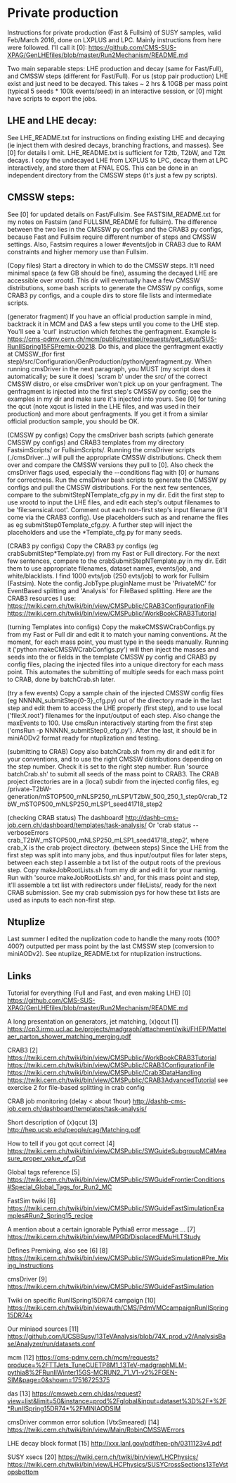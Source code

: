 # Private production
Instructions for private production (Fast & Fullsim) of SUSY samples, valid Feb/March 2016, done on LXPLUS and LPC.
Mainly instructions from here were followed. I'll call it [0]:
https://github.com/CMS-SUS-XPAG/GenLHEfiles/blob/master/Run2Mechanism/README.md

Two main separable steps: LHE production and decay (same for Fast/Full), and CMSSW steps (different for Fast/Full). For us (stop pair production) LHE exist and just need to be decayed. This takes ~ 2 hrs & 10GB per mass point (typical 5 seeds * 100k events/seed) in an interactive session, or [0] might have scripts to export the jobs.

## LHE and LHE decay:
See LHE_README.txt for instructions on finding existing LHE and decaying (ie inject them with desired decays, branching fractions, and masses). See [0] for details I omit. LHE_README.txt is sufficient for T2tb, T2bW, and T2tt decays. I copy the undecayed LHE from LXPLUS to LPC, decay them at LPC interactively, and store them at FNAL EOS. This can be done in an independent directory from the CMSSW steps (it's just a few py scripts).

## CMSSW steps:
See [0] for updated details on Fast/Fullsim. See FASTSIM_README.txt for my notes on Fastsim (and FULLSIM_README for fullsim). The difference between the two lies in the CMSSW py configs and the CRAB3 py configs, because Fast and Fullsim require different number of steps and CMSSW settings. Also, Fastsim requires a lower #events/job in CRAB3 due to RAM constraints and higher memory use than Fullsim.

(Copy files) Start a directory in which to do the CMSSW steps. It'll need minimal space (a few GB should be fine), assuming the decayed LHE are accessible over xrootd. This dir will eventually have a few CMSSW distributions, some bash scripts to generate the CMSSW py configs, some CRAB3 py configs, and a couple dirs to store file lists and intermediate scripts.

(generator fragment) If you have an official production sample in mind, backtrack it in MCM and DAS a few steps until you come to the LHE step. You'll see a 'curl' instruction which fetches the genfragment. Example is https://cms-pdmv.cern.ch/mcm/public/restapi/requests/get_setup/SUS-RunIISpring15FSPremix-00218. 
Do this, and place the genfragment exactly at CMSSW_(for first step)/src/Configuration/GenProduction/python/genfragment.py. When running cmsDriver in the next paragraph, you MUST (my script does it automatically; be sure it does) 'scram b' under the src/ of the correct CMSSW distro, or else cmsDriver won't pick up on your genfragment. The genfragment is injected into the first step's CMSSW py config; see the examples in my dir and make sure it's injected into yours. See [0] for tuning the qcut (note xqcut is listed in the LHE files, and was used in their production) and more about genfragments. If you get it from a similar official production sample, you should be OK. 

(CMSSW py configs) Copy the cmsDriver bash scripts (which generate CMSSW py configs) and CRAB3 templates from my directory FastsimScripts/ or FullsimScripts/. Running the cmsDriver scripts (./cmsDriver...) will pull the appropriate CMSSW distributions. Check them over and compare the CMSSW versions they pull to [0]. Also check the cmsDriver flags used, especially the --conditions flag with [0] or humans for correctness. Run the cmsDriver bash scripts to generate the CMSSW py configs and pull the CMSSW distributions. For the next few sentences, compare to the submitStepNTemplate_cfg.py in my dir. Edit the first step to use xrootd to input the LHE files, and edit each step's output filenames to be 'file:sensical.root'. Comment out each non-first step's input filename (it'll come via the CRAB3 config). Use placeholders such as <mSTOP> and rename the files as eg submitStep0Template_cfg.py. A further step will inject the placeholders and use the *Template_cfg.py for many seeds.

(CRAB3 py configs) Copy the CRAB3 py configs (eg crabSubmitStep*Template.py) from my Fast or Full directory. For the next few sentences, compare to the crabSubmitStepNTemplate.py in my dir. Edit them to use appropriate filenames, dataset names, events/job, and white/blacklists. I find 1000 evts/job (250 evts/job) to work for Fullsim (Fastsim). Note the config.JobType.pluginName must be 'PrivateMC' for EventBased splitting and 'Analysis' for FileBased splitting. Here are the CRAB3 resources I use:
https://twiki.cern.ch/twiki/bin/view/CMSPublic/CRAB3ConfigurationFile
https://twiki.cern.ch/twiki/bin/view/CMSPublic/WorkBookCRAB3Tutorial

(turning Templates into configs) Copy the makeCMSSWCrabConfigs.py from my Fast or Full dir and edit it to match your naming conventions. At the moment, for each mass point, you must type in the seeds manually. Running it ('python makeCMSSWCrabConfigs.py')  will then inject the masses and seeds into the <mSTOP> or <seed> fields in the template CMSSW py config and CRAB3 py config files, placing the injected files into a unique directory for each mass point. This automates the submitting of multiple seeds for each mass point to CRAB, done by batchCrab.sh later. 


(try a few events) Copy a sample chain of the injected CMSSW config files (eg NNNNN_submitStep{0-3}_cfg.py) out of the directory made in the last step and edit them to access the LHE properly (first step), and to use local ('file:X.root') filenames for the input/output of each step. Also change the maxEvents to 100. Use cmsRun interactively starting from the first step ('cmsRun -p NNNNN_submitStep0_cfg.py'). After the last, it should be in miniAODv2 format ready for ntuplization and testing. 

(submitting to CRAB) Copy also batchCrab.sh from my dir and edit it for your conventions, and to use the right CMSSW distributions depending on the step number. Check it is set to the right step number. Run 'source batchCrab.sh' to submit all seeds of the mass point to CRAB3. The CRAB project directories are in a (local) subdir from the injected config files, eg
/private-T2bW-generation/mSTOP500_mNLSP250_mLSP1/T2bW_500_250_1_step0/crab_T2bW_mSTOP500_mNLSP250_mLSP1_seed41718_step2

(checking CRAB status)
The dashboard!
http://dashb-cms-job.cern.ch/dashboard/templates/task-analysis/
Or 'crab status --verboseErrors crab_T2bW_mSTOP500_mNLSP250_mLSP1_seed41718_step2', where crab_X is the crab project directory. 
(between steps) Since the LHE from the first step was split into many jobs, and thus input/output files for later steps, between each step I assemble a txt list of the output roots of the previous step. Copy makeJobRootLists.sh from my dir and edit it for your naming. Run with 'source makeJobRootLists.sh' and, for this mass point and step, it'll assemble a txt list with redirectors under fileLists/, ready for the next CRAB submission. See my crab submission pys for how these txt lists are used as inputs to each non-first step. 

## Ntuplize
Last summer I edited the nuplization code to handle the many roots (100? 400?) outputted per mass point by the last CMSSW step (conversion to miniAODv2). See ntuplize_README.txt for ntuplization instructions.

## Links
Tutorial for everything (Full and Fast, and even making LHE)
[0] https://github.com/CMS-SUS-XPAG/GenLHEfiles/blob/master/Run2Mechanism/README.md

A long presentation on generators, jet matching, (x)qcut
[1] https://cp3.irmp.ucl.ac.be/projects/madgraph/attachment/wiki/FHEP/Mattelaer_parton_shower_matching_merging.pdf

CRAB3
[2] https://twiki.cern.ch/twiki/bin/view/CMSPublic/WorkBookCRAB3Tutorial
    https://twiki.cern.ch/twiki/bin/view/CMSPublic/CRAB3ConfigurationFile
    https://twiki.cern.ch/twiki/bin/view/CMSPublic/Crab3DataHandling
    https://twiki.cern.ch/twiki/bin/view/CMSPublic/CRAB3AdvancedTutorial
	see exercise 2 for file-based splitting in crab config

CRAB job monitoring (delay < about 1hour)
http://dashb-cms-job.cern.ch/dashboard/templates/task-analysis/

Short description of (x)qcut
[3] http://hep.ucsb.edu/people/cag/Matching.pdf

How to tell if you got qcut correct
[4] https://twiki.cern.ch/twiki/bin/view/CMSPublic/SWGuideSubgroupMC#Measure_proper_value_of_qCut

Global tags reference
[5] https://twiki.cern.ch/twiki/bin/view/CMSPublic/SWGuideFrontierConditions#Special_Global_Tags_for_Run2_MC

FastSim twiki
[6] https://twiki.cern.ch/twiki/bin/view/CMSPublic/SWGuideFastSimulationExamples#Run2_Spring15_recipe

A mention about a certain ignorable Pythia8 error message ... 
[7] https://twiki.cern.ch/twiki/bin/view/MPGD/DisplacedEMuHLTStudy

Defines Premixing, also see [6]
[8] https://twiki.cern.ch/twiki/bin/view/CMSPublic/SWGuideSimulation#Pre_Mixing_Instructions

cmsDriver
[9] https://twiki.cern.ch/twiki/bin/view/CMSPublic/SWGuideFastSimulation

Twiki on specific RunIISpring15DR74 campaign
[10] https://twiki.cern.ch/twiki/bin/viewauth/CMS/PdmVMCcampaignRunIISpring15DR74x

Our miniaod sources
[11] https://github.com/UCSBSusy/13TeVAnalysis/blob/74X_prod_v2/AnalysisBase/Analyzer/run/datasets.conf

mcm
[12] https://cms-pdmv.cern.ch/mcm/requests?produce=%2FTTJets_TuneCUETP8M1_13TeV-madgraphMLM-pythia8%2FRunIIWinter15GS-MCRUN2_71_V1-v2%2FGEN-SIM&page=0&shown=17516725375

das
[13] https://cmsweb.cern.ch/das/request?view=list&limit=50&instance=prod%2Fglobal&input=dataset%3D%2F*%2F*RunIISpring15DR74*%2FMINIAODSIM

cmsDriver common error solution (VtxSmeared)
[14] https://twiki.cern.ch/twiki/bin/view/Main/RobinCMSSWErrors

LHE decay block format
[15] http://xxx.lanl.gov/pdf/hep-ph/0311123v4.pdf

SUSY xsecs
[20]
https://twiki.cern.ch/twiki/bin/view/LHCPhysics/
https://twiki.cern.ch/twiki/bin/view/LHCPhysics/SUSYCrossSections13TeVstopsbottom
